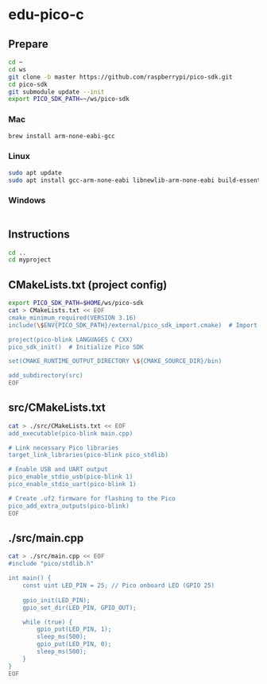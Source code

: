 # edu-pico-c

## Prepare

```bash
cd ~
cd ws
git clone -b master https://github.com/raspberrypi/pico-sdk.git
cd pico-sdk
git submodule update --init
export PICO_SDK_PATH=~/ws/pico-sdk
```


### Mac

```bash
brew install arm-none-eabi-gcc
```

### Linux

```bash
sudo apt update
sudo apt install gcc-arm-none-eabi libnewlib-arm-none-eabi build-essential
```

### Windows

```bash
```



## Instructions

```bash
cd ..
cd myproject
```

## CMakeLists.txt (project config)

```bash
export PICO_SDK_PATH=$HOME/ws/pico-sdk
cat > CMakeLists.txt << EOF
cmake_minimum_required(VERSION 3.16)
include(\$ENV{PICO_SDK_PATH}/external/pico_sdk_import.cmake)  # Import Pico SDK

project(pico-blink LANGUAGES C CXX)
pico_sdk_init()  # Initialize Pico SDK

set(CMAKE_RUNTIME_OUTPUT_DIRECTORY \${CMAKE_SOURCE_DIR}/bin)

add_subdirectory(src)
EOF
```

## src/CMakeLists.txt

```bash
cat > ./src/CMakeLists.txt << EOF
add_executable(pico-blink main.cpp)

# Link necessary Pico libraries
target_link_libraries(pico-blink pico_stdlib)

# Enable USB and UART output
pico_enable_stdio_usb(pico-blink 1)
pico_enable_stdio_uart(pico-blink 1)

# Create .uf2 firmware for flashing to the Pico
pico_add_extra_outputs(pico-blink)
EOF
```
## ./src/main.cpp

```bash
cat > ./src/main.cpp << EOF
#include "pico/stdlib.h"

int main() {
    const uint LED_PIN = 25; // Pico onboard LED (GPIO 25)
    
    gpio_init(LED_PIN);
    gpio_set_dir(LED_PIN, GPIO_OUT);

    while (true) {
        gpio_put(LED_PIN, 1);
        sleep_ms(500);
        gpio_put(LED_PIN, 0);
        sleep_ms(500);
    }
}
EOF
```

